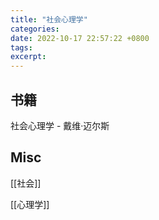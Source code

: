 ```yaml
---
title: "社会心理学"
categories: 
date: 2022-10-17 22:57:22 +0800
tags: 
excerpt: 
---
```






## 书籍

社会心理学 - 戴维·迈尔斯



## Misc

[[社会]]

[[心理学]]


